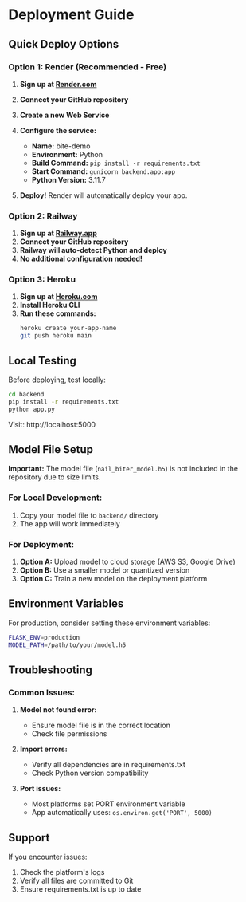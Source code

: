 # Deployment Guide

## Quick Deploy Options

### Option 1: Render (Recommended - Free)

1. **Sign up at [Render.com](https://render.com)**
2. **Connect your GitHub repository**
3. **Create a new Web Service**
4. **Configure the service:**
   - **Name:** bite-demo
   - **Environment:** Python
   - **Build Command:** `pip install -r requirements.txt`
   - **Start Command:** `gunicorn backend.app:app`
   - **Python Version:** 3.11.7

5. **Deploy!** Render will automatically deploy your app.

### Option 2: Railway

1. **Sign up at [Railway.app](https://railway.app)**
2. **Connect your GitHub repository**
3. **Railway will auto-detect Python and deploy**
4. **No additional configuration needed!**

### Option 3: Heroku

1. **Sign up at [Heroku.com](https://heroku.com)**
2. **Install Heroku CLI**
3. **Run these commands:**
   ```bash
   heroku create your-app-name
   git push heroku main
   ```

## Local Testing

Before deploying, test locally:

```bash
cd backend
pip install -r requirements.txt
python app.py
```

Visit: http://localhost:5000

## Model File Setup

**Important:** The model file (`nail_biter_model.h5`) is not included in the repository due to size limits.

### For Local Development:
1. Copy your model file to `backend/` directory
2. The app will work immediately

### For Deployment:
1. **Option A:** Upload model to cloud storage (AWS S3, Google Drive)
2. **Option B:** Use a smaller model or quantized version
3. **Option C:** Train a new model on the deployment platform

## Environment Variables

For production, consider setting these environment variables:

```bash
FLASK_ENV=production
MODEL_PATH=/path/to/your/model.h5
```

## Troubleshooting

### Common Issues:

1. **Model not found error:**
   - Ensure model file is in the correct location
   - Check file permissions

2. **Import errors:**
   - Verify all dependencies are in requirements.txt
   - Check Python version compatibility

3. **Port issues:**
   - Most platforms set PORT environment variable
   - App automatically uses: `os.environ.get('PORT', 5000)`

## Support

If you encounter issues:
1. Check the platform's logs
2. Verify all files are committed to Git
3. Ensure requirements.txt is up to date
